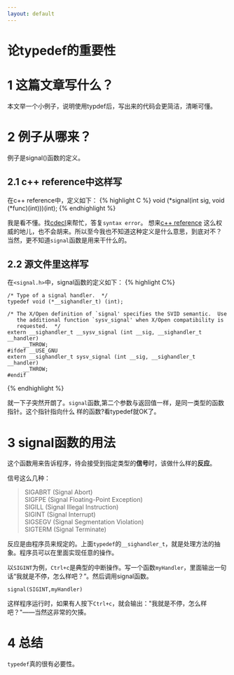 ```yaml
---
layout: default
---
```


论typedef的重要性
==================

1 这篇文章写什么？
================
本文举一个小例子，说明使用typdef后，写出来的代码会更简洁，清晰可懂。


2 例子从哪来？
==============
例子是signal()函数的定义。

2.1 c++ reference中这样写
--------------------
在c++ reference中，定义如下：
{% highlight C %}
	void (*signal(int sig, void (*func)(int)))(int);
{% endhighlight %}

我是看不懂。找[cdecl](http://cdecl.org/)来帮忙，答复`syntax error`。
想来[c++ reference](http://www.cplusplus.com/reference/csignal/signal/)
这么权威的地儿，也不会胡来。所以至今我也不知道这种定义是什么意思，到底对不？
当然，更不知道`signal`函数是用来干什么的。

2.2 源文件里这样写
--------------------
在`<signal.h>`中，signal函数的定义如下： 
{% highlight C%}

	/* Type of a signal handler.  */
	typedef void (*__sighandler_t) (int);
	
	/* The X/Open definition of `signal' specifies the SVID semantic.  Use
	   the additional function `sysv_signal' when X/Open compatibility is
	   requested.  */
	extern __sighandler_t __sysv_signal (int __sig, __sighandler_t __handler)
	     __THROW;
	#ifdef __USE_GNU
	extern __sighandler_t sysv_signal (int __sig, __sighandler_t __handler)
	     __THROW;
	#endif
{% endhighlight %}

就一下子突然开朗了。`signal`函数,第二个参数与返回值一样，是同一类型的函数指针。这个指针指向什么
样的函数?看typedef就OK了。

3 signal函数的用法
================
这个函数用来告诉程序，待会接受到指定类型的**信号**时，该做什么样的**反应**。

信号这么几种：


>SIGABRT    (Signal Abort)   
>SIGFPE     (Signal Floating-Point Exception)   
>SIGILL     (Signal Illegal Instruction)   
>SIGINT     (Signal Interrupt)   
>SIGSEGV    (Signal Segmentation Violation)   
>SIGTERM    (Signal Terminate)   

反应是由程序员来规定的。上面`typedef`的`__sighandler_t`，就是处理方法的抽象。程序员可以在里面实现任意的操作。

以`SIGINT`为例，`Ctrl+c`是典型的中断操作。写一个函数`myHandler`，里面输出一句话“我就是不停，怎么样吧？”。然后调用signal函数。

	signal(SIGINT,myHandler)

这样程序运行时，如果有人按下`Ctrl+c`，就会输出："我就是不停，怎么样吧？"——当然这非常的欠揍。

4 总结
====
`typedef`真的很有必要性。
